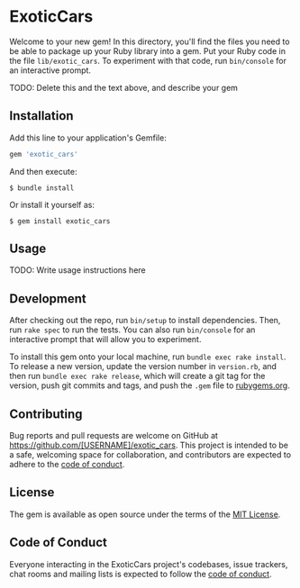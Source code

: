 # ExoticCars

Welcome to your new gem! In this directory, you'll find the files you need to be able to package up your Ruby library into a gem. Put your Ruby code in the file `lib/exotic_cars`. To experiment with that code, run `bin/console` for an interactive prompt.

TODO: Delete this and the text above, and describe your gem

## Installation

Add this line to your application's Gemfile:

```ruby
gem 'exotic_cars'
```

And then execute:

    $ bundle install

Or install it yourself as:

    $ gem install exotic_cars

## Usage

TODO: Write usage instructions here

## Development

After checking out the repo, run `bin/setup` to install dependencies. Then, run `rake spec` to run the tests. You can also run `bin/console` for an interactive prompt that will allow you to experiment.

To install this gem onto your local machine, run `bundle exec rake install`. To release a new version, update the version number in `version.rb`, and then run `bundle exec rake release`, which will create a git tag for the version, push git commits and tags, and push the `.gem` file to [rubygems.org](https://rubygems.org).

## Contributing

Bug reports and pull requests are welcome on GitHub at https://github.com/[USERNAME]/exotic_cars. This project is intended to be a safe, welcoming space for collaboration, and contributors are expected to adhere to the [code of conduct](https://github.com/[USERNAME]/exotic_cars/blob/master/CODE_OF_CONDUCT.md).


## License

The gem is available as open source under the terms of the [MIT License](https://opensource.org/licenses/MIT).

## Code of Conduct

Everyone interacting in the ExoticCars project's codebases, issue trackers, chat rooms and mailing lists is expected to follow the [code of conduct](https://github.com/[USERNAME]/exotic_cars/blob/master/CODE_OF_CONDUCT.md).
